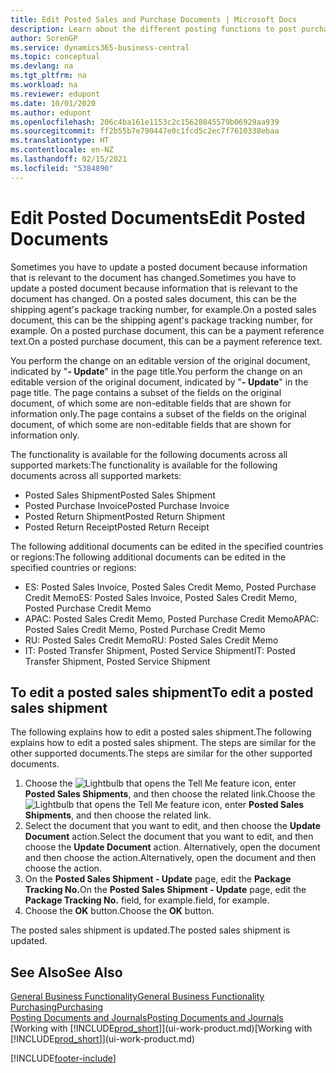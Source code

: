 ```yaml
---
title: Edit Posted Sales and Purchase Documents | Microsoft Docs
description: Learn about the different posting functions to post purchase documents, and how you can update posted documents.
author: SorenGP
ms.service: dynamics365-business-central
ms.topic: conceptual
ms.devlang: na
ms.tgt_pltfrm: na
ms.workload: na
ms.reviewer: edupont
ms.date: 10/01/2020
ms.author: edupont
ms.openlocfilehash: 206c4ba161e1153c2c15628845579b06929aa939
ms.sourcegitcommit: ff2b55b7e790447e0c1fcd5c2ec7f7610338ebaa
ms.translationtype: HT
ms.contentlocale: en-NZ
ms.lasthandoff: 02/15/2021
ms.locfileid: "5384890"
---
```

# <a name="edit-posted-documents"></a><span data-ttu-id="455c1-103">Edit Posted Documents</span><span class="sxs-lookup"><span data-stu-id="455c1-103">Edit Posted Documents</span></span>

<span data-ttu-id="455c1-104">Sometimes you have to update a posted document because information that is relevant to the document has changed.</span><span class="sxs-lookup"><span data-stu-id="455c1-104">Sometimes you have to update a posted document because information that is relevant to the document has changed.</span></span> <span data-ttu-id="455c1-105">On a posted sales document, this can be the shipping agent's package tracking number, for example.</span><span class="sxs-lookup"><span data-stu-id="455c1-105">On a posted sales document, this can be the shipping agent's package tracking number, for example.</span></span> <span data-ttu-id="455c1-106">On a posted purchase document, this can be a payment reference text.</span><span class="sxs-lookup"><span data-stu-id="455c1-106">On a posted purchase document, this can be a payment reference text.</span></span>

<span data-ttu-id="455c1-107">You perform the change on an editable version of the original document, indicated by "**- Update**" in the page title.</span><span class="sxs-lookup"><span data-stu-id="455c1-107">You perform the change on an editable version of the original document, indicated by "**- Update**" in the page title.</span></span> <span data-ttu-id="455c1-108">The page contains a subset of the fields on the original document, of which some are non-editable fields that are shown for information only.</span><span class="sxs-lookup"><span data-stu-id="455c1-108">The page contains a subset of the fields on the original document, of which some are non-editable fields that are shown for information only.</span></span>

<span data-ttu-id="455c1-109">The functionality is available for the following documents across all supported markets:</span><span class="sxs-lookup"><span data-stu-id="455c1-109">The functionality is available for the following documents across all supported markets:</span></span>

- <span data-ttu-id="455c1-110">Posted Sales Shipment</span><span class="sxs-lookup"><span data-stu-id="455c1-110">Posted Sales Shipment</span></span>
- <span data-ttu-id="455c1-111">Posted Purchase Invoice</span><span class="sxs-lookup"><span data-stu-id="455c1-111">Posted Purchase Invoice</span></span>
- <span data-ttu-id="455c1-112">Posted Return Shipment</span><span class="sxs-lookup"><span data-stu-id="455c1-112">Posted Return Shipment</span></span>
- <span data-ttu-id="455c1-113">Posted Return Receipt</span><span class="sxs-lookup"><span data-stu-id="455c1-113">Posted Return Receipt</span></span>

<span data-ttu-id="455c1-114">The following additional documents can be edited in the specified countries or regions:</span><span class="sxs-lookup"><span data-stu-id="455c1-114">The following additional documents can be edited in the specified countries or regions:</span></span>

- <span data-ttu-id="455c1-115">ES: Posted Sales Invoice, Posted Sales Credit Memo, Posted Purchase Credit Memo</span><span class="sxs-lookup"><span data-stu-id="455c1-115">ES: Posted Sales Invoice, Posted Sales Credit Memo, Posted Purchase Credit Memo</span></span>
- <span data-ttu-id="455c1-116">APAC: Posted Sales Credit Memo, Posted Purchase Credit Memo</span><span class="sxs-lookup"><span data-stu-id="455c1-116">APAC: Posted Sales Credit Memo, Posted Purchase Credit Memo</span></span>
- <span data-ttu-id="455c1-117">RU: Posted Sales Credit Memo</span><span class="sxs-lookup"><span data-stu-id="455c1-117">RU: Posted Sales Credit Memo</span></span>
- <span data-ttu-id="455c1-118">IT: Posted Transfer Shipment, Posted Service Shipment</span><span class="sxs-lookup"><span data-stu-id="455c1-118">IT: Posted Transfer Shipment, Posted Service Shipment</span></span>

## <a name="to-edit-a-posted-sales-shipment"></a><span data-ttu-id="455c1-119">To edit a posted sales shipment</span><span class="sxs-lookup"><span data-stu-id="455c1-119">To edit a posted sales shipment</span></span>

<span data-ttu-id="455c1-120">The following explains how to edit a posted sales shipment.</span><span class="sxs-lookup"><span data-stu-id="455c1-120">The following explains how to edit a posted sales shipment.</span></span> <span data-ttu-id="455c1-121">The steps are similar for the other supported documents.</span><span class="sxs-lookup"><span data-stu-id="455c1-121">The steps are similar for the other supported documents.</span></span>

1. <span data-ttu-id="455c1-122">Choose the ![Lightbulb that opens the Tell Me feature](media/ui-search/search_small.png "Tell me what you want to do") icon, enter **Posted Sales Shipments**, and then choose the related link.</span><span class="sxs-lookup"><span data-stu-id="455c1-122">Choose the ![Lightbulb that opens the Tell Me feature](media/ui-search/search_small.png "Tell me what you want to do") icon, enter **Posted Sales Shipments**, and then choose the related link.</span></span>
2. <span data-ttu-id="455c1-123">Select the document that you want to edit, and then choose the **Update Document** action.</span><span class="sxs-lookup"><span data-stu-id="455c1-123">Select the document that you want to edit, and then choose the **Update Document** action.</span></span> <span data-ttu-id="455c1-124">Alternatively, open the document and then choose the action.</span><span class="sxs-lookup"><span data-stu-id="455c1-124">Alternatively, open the document and then choose the action.</span></span>
3. <span data-ttu-id="455c1-125">On the **Posted Sales Shipment - Update** page, edit the **Package Tracking No.**</span><span class="sxs-lookup"><span data-stu-id="455c1-125">On the **Posted Sales Shipment - Update** page, edit the **Package Tracking No.**</span></span> <span data-ttu-id="455c1-126">field, for example.</span><span class="sxs-lookup"><span data-stu-id="455c1-126">field, for example.</span></span>
4. <span data-ttu-id="455c1-127">Choose the **OK** button.</span><span class="sxs-lookup"><span data-stu-id="455c1-127">Choose the **OK** button.</span></span>

<span data-ttu-id="455c1-128">The posted sales shipment is updated.</span><span class="sxs-lookup"><span data-stu-id="455c1-128">The posted sales shipment is updated.</span></span>

## <a name="see-also"></a><span data-ttu-id="455c1-129">See Also</span><span class="sxs-lookup"><span data-stu-id="455c1-129">See Also</span></span>

[<span data-ttu-id="455c1-130">General Business Functionality</span><span class="sxs-lookup"><span data-stu-id="455c1-130">General Business Functionality</span></span>](ui-across-business-areas.md)  
[<span data-ttu-id="455c1-131">Purchasing</span><span class="sxs-lookup"><span data-stu-id="455c1-131">Purchasing</span></span>](purchasing-manage-purchasing.md)  
[<span data-ttu-id="455c1-132">Posting Documents and Journals</span><span class="sxs-lookup"><span data-stu-id="455c1-132">Posting Documents and Journals</span></span>](ui-post-documents-journals.md)  
<span data-ttu-id="455c1-133">[Working with [!INCLUDE[prod_short](includes/prod_short.md)]](ui-work-product.md)</span><span class="sxs-lookup"><span data-stu-id="455c1-133">[Working with [!INCLUDE[prod_short](includes/prod_short.md)]](ui-work-product.md)</span></span>  


[!INCLUDE[footer-include](includes/footer-banner.md)]